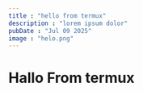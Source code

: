 ```yaml
---
title : "hello from termux"
description : "lorem ipsum dolor"
pubDate : "Jul 09 2025"
image : "helo.png"
---
```


# Hallo From termux
